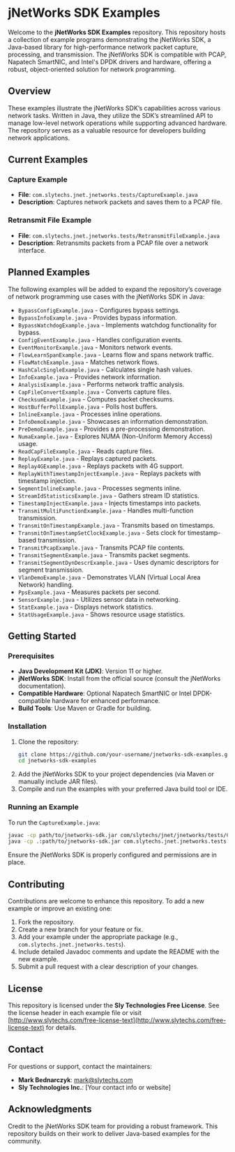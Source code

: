# jNetWorks SDK Examples

Welcome to the **jNetWorks SDK Examples** repository. This repository hosts a collection of example programs demonstrating the jNetWorks SDK, a Java-based library for high-performance network packet capture, processing, and transmission. The jNetWorks SDK is compatible with PCAP, Napatech SmartNIC, and Intel's DPDK drivers and hardware, offering a robust, object-oriented solution for network programming.

## Overview

These examples illustrate the jNetWorks SDK’s capabilities across various network tasks. Written in Java, they utilize the SDK’s streamlined API to manage low-level network operations while supporting advanced hardware. The repository serves as a valuable resource for developers building network applications.

## Current Examples

### Capture Example
- **File**: `com.slytechs.jnet.jnetworks.tests/CaptureExample.java`
- **Description**: Captures network packets and saves them to a PCAP file.

### Retransmit File Example
- **File**: `com.slytechs.jnet.jnetworks.tests/RetransmitFileExample.java`
- **Description**: Retransmits packets from a PCAP file over a network interface.

## Planned Examples

The following examples will be added to expand the repository’s coverage of network programming use cases with the jNetWorks SDK in Java:
- `BypassConfigExample.java` - Configures bypass settings.
- `BypassInfoExample.java` - Provides bypass information.
- `BypassWatchdogExample.java` - Implements watchdog functionality for bypass.
- `ConfigEventExample.java` - Handles configuration events.
- `EventMonitorExample.java` - Monitors network events.
- `FlowLearnSpanExample.java` - Learns flow and spans network traffic.
- `FlowMatchExample.java` - Matches network flows.
- `HashCalcSingleExample.java` - Calculates single hash values.
- `InfoExample.java` - Provides network information.
- `AnalysisExample.java` - Performs network traffic analysis.
- `CapFileConvertExample.java` - Converts capture files.
- `ChecksumExample.java` - Computes packet checksums.
- `HostBufferPollExample.java` - Polls host buffers.
- `InlineExample.java` - Processes inline operations.
- `InfoDemoExample.java` - Showcases an information demonstration.
- `PreDemoExample.java` - Provides a pre-processing demonstration.
- `NumaExample.java` - Explores NUMA (Non-Uniform Memory Access) usage.
- `ReadCapFileExample.java` - Reads capture files.
- `ReplayExample.java` - Replays captured packets.
- `Replay4GExample.java` - Replays packets with 4G support.
- `ReplayWithTimestampInjectExample.java` - Replays packets with timestamp injection.
- `SegmentInlineExample.java` - Processes segments inline.
- `StreamIdStatisticsExample.java` - Gathers stream ID statistics.
- `TimestampInjectExample.java` - Injects timestamps into packets.
- `TransmitMultiFunctionExample.java` - Handles multi-function transmission.
- `TransmitOnTimestampExample.java` - Transmits based on timestamps.
- `TransmitOnTimestampSetClockExample.java` - Sets clock for timestamp-based transmission.
- `TransmitPcapExample.java` - Transmits PCAP file contents.
- `TransmitSegmentExample.java` - Transmits packet segments.
- `TransmitSegmentDynDescrExample.java` - Uses dynamic descriptors for segment transmission.
- `VlanDemoExample.java` - Demonstrates VLAN (Virtual Local Area Network) handling.
- `PpsExample.java` - Measures packets per second.
- `SensorExample.java` - Utilizes sensor data in networking.
- `StatExample.java` - Displays network statistics.
- `StatUsageExample.java` - Shows resource usage statistics.

## Getting Started

### Prerequisites
- **Java Development Kit (JDK)**: Version 11 or higher.
- **jNetWorks SDK**: Install from the official source (consult the jNetWorks documentation).
- **Compatible Hardware**: Optional Napatech SmartNIC or Intel DPDK-compatible hardware for enhanced performance.
- **Build Tools**: Use Maven or Gradle for building.

### Installation
1. Clone the repository:
   ```bash
   git clone https://github.com/your-username/jnetworks-sdk-examples.git
   cd jnetworks-sdk-examples
   ```
2. Add the jNetWorks SDK to your project dependencies (via Maven or manually include JAR files).
3. Compile and run the examples with your preferred Java build tool or IDE.

### Running an Example
To run the `CaptureExample.java`:
```bash
javac -cp path/to/jnetworks-sdk.jar com/slytechs/jnet/jnetworks/tests/CaptureExample.java
java -cp .:path/to/jnetworks-sdk.jar com.slytechs.jnet.jnetworks.tests.CaptureExample
```
Ensure the jNetWorks SDK is properly configured and permissions are in place.

## Contributing

Contributions are welcome to enhance this repository. To add a new example or improve an existing one:
1. Fork the repository.
2. Create a new branch for your feature or fix.
3. Add your example under the appropriate package (e.g., `com.slytechs.jnet.jnetworks.tests`).
4. Include detailed Javadoc comments and update the README with the new example.
5. Submit a pull request with a clear description of your changes.

## License

This repository is licensed under the **Sly Technologies Free License**. See the license header in each example file or visit [http://www.slytechs.com/free-license-text](http://www.slytechs.com/free-license-text) for details.

## Contact

For questions or support, contact the maintainers:
- **Mark Bednarczyk**: mark@slytechs.com
- **Sly Technologies Inc.**: [Your contact info or website]

## Acknowledgments

Credit to the jNetWorks SDK team for providing a robust framework. This repository builds on their work to deliver Java-based examples for the community.
